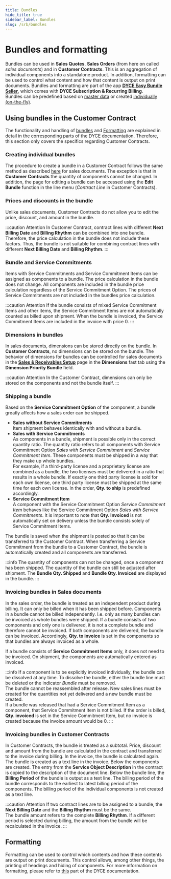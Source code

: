 ```yaml
---
title: Bundles
hide_title: true
sidebar_label: Bundles
slug: /srb/bundles
---
```


# Bundles and formatting
Bundles can be used in **Sales Quotes**, **Sales Orders** (from here on called *sales documents*) and in **Customer Contracts**. This is an aggregation of individual components into a standalone product. In addition, formatting can be used to control what content and how that content is output on print documents. Bundles and formatting are part of the app **[DYCE Easy Bundle Seller](/docs/ht/welcome.md)**, which comes with **DYCE Subscription & Recurring Billing**. <br/>
Bundles can be predefined based on [master data](/docs/ebs/bundles.md#master-data-for-bundles) or created [individually (on-the-fly)](/docs/ebs/bundles.md#creating-a-custom-bundle).


## Using bundles in the Customer Contract
The functionality and handling of [bundles](/docs/ebs/bundles.md) and [Formatting](/docs/ebs/formatting.md) are explained in detail in the corresponding parts of the DYCE documentation. Therefore, this section only covers the specifics regarding Customer Contracts.


### Creating individual bundles
The procedure to create a bundle in a Customer Contract follows the same method as described [here](/docs/ebs/bundles.md) for sales documents. The exception is that in **Customer Contracts** the quantity of components cannot be changed. In addition, the page for editing a bundle can be accessed using the **Edit Bundle** function in the line menu (*Contract Line* in Customer Contracts).


### Prices and discounts in the bundle
Unlike sales documents, Customer Contracts do not allow you to edit the price, discount, and amount in the bundle.

:::caution Attention
In Customer Contract, contract lines with different **Next Billing Date** and **Billing Rhythm** can be combined into one bundle. Therefore, the price calculation in the bundle does not include these factors. Thus, the bundle is not suitable for combining contract lines with different **Next Billing Date** and **Billing Rhythm**.
:::


### Bundle and Service Commitments
Items with Service Commitments and Service Commitment Items can be assigned as components to a bundle. The price calculation in the bundle does not change. All components are included in the bundle price calculation regardless of the Service Commitment Option. The prices of Service Commitments are not included in the bundles price calculation.

:::caution Attention
If the bundle consists of mixed Service Commitment Items and other items, the Service Commitment Items are not automatically counted as billed upon shipment. When the bundle is invoiced, the Service Commitment Items are included in the invoice with price 0.
:::


### Dimensions in bundles
In sales documents, dimensions can be stored directly on the bundle. In **Customer Contracts**, no dimensions can be stored on the bundle.
The behavior of dimensions for bundles can be controlled for sales documents in the **[Sales & Receivables Setup](/docs/ebs/setup.md)** page in the **Dimensions** fast tab using the **Dimension Priority Bundle** field.

:::caution Attention
In the Customer Contract, dimensions can only be stored on the components and not the bundle itself.
:::


### Shipping a bundle
Based on the **Service Commitment Option** of the component, a bundle greatly affects how a sales order can be shipped.
* **Sales without Service Commitments** <br />
Item shipment behaves identically with and without a bundle.
* **Sales with Service Commitments** <br />
As components in a bundle, shipment is possible only in the correct quantity ratio. The quantity ratio refers to all components with Service Commitment Option *Sales with Service Commitment* and *Service Commitment Item*. These components must be shipped in a way that they make up whole bundles. <br />
For example, if a third-party license and a proprietary license are combined as a bundle, the two licenses must be delivered in a ratio that results in a whole bundle. If exactly one third party license is sold for each own license, one third party license must be shipped at the same time for each own license. In the order, **Qty. to ship** is predefined accordingly.
* **Service Commitment Item** <br />
A component with the Service Commitment Option *Service Commitment Item* behaves like the Service Commitment Option *Sales with Service Commitments*. It is important to note that **Qty. Invoiced** is not automatically set on delivery unless the bundle consists solely of Service Commitment Items.

The bundle is saved when the shipment is posted so that it can be transferred to the Customer Contract. When transferring a Service Commitment from the bundle to a Customer Contract, the bundle is automatically created and all components are transferred.

:::info
The quantity of components can not be changed, once a component has been shipped. The quantity of the bundle can still be adjusted after shipment. The **Bundle Qty. Shipped** and **Bundle Qty. Invoiced** are displayed in the bundle.
:::


### Invoicing bundles in Sales documents
In the sales order, the bundle is treated as an independent product during billing. It can only be billed when it has been shipped before. Components in a bundle cannot be billed independently. I.e. only as many bundles can be invoiced as whole bundles were shipped. If a bundle consists of two components and only one is delivered, it is not a complete bundle and therefore cannot be invoiced. If both components are delivered, the bundle can be invoiced. Accordingly, **Qty. to invoice** is set in the components so that bundles are always invoiced as a whole.

If a bundle consists of **Service Commitment Items** only, it does not need to be invoiced. On shipment, the components are automatically entered as invoiced.

:::info
If a component is to be explicitly invoiced individually, the bundle can be dissolved at any time. To dissolve the bundle, either the bundle line must be deleted or the indicator *Bundle* must be removed. <br/>
The bundle cannot be reassembled after release. New sales lines must be created for the quantities not yet delivered and a new bundle must be created. <br/>
If a bundle was released that had a Service Commitment Item as a component, that Service Commitment Item is not billed. If the order is billed, **Qty. invoiced** is set in the Service Commitment Item, but no invoice is created because the invoice amount would be 0.
:::


### Invoicing bundles in Customer Contracts
In Customer Contracts, the bundle is treated as a subtotal. Price, discount and amount from the bundle are calculated in the contract and transferred to the invoice during billing. In the invoice, the bundle is calculated again. <br/>
The bundle is created as a text line in the invoice. Below the components are created. The entry from the **Service Object Description** in the contract is copied to the description of the document line. Below the bundle line, the **Billing Period** of the bundle is output as a text line. The billing period of the bundle corresponds to the earliest to latest billing period of the components. The billing period of the individual components is not created as a text line.

:::caution Attention
If two contract lines are to be assigned to a bundle, the **Next Billing Date** and the **Billing Rhythm** must be the same. <br/>
The bundle amount refers to the complete **Billing Rhythm**. If a different period is selected during billing, the amount from the bundle will be recalculated in the invoice.
:::


## Formatting
Formatting can be used to control which contents and how these contents are output on print documents. This control allows, among other things, the printing of headings and hiding of components. For more information on formatting, please refer to [this](/docs/ebs/formatting.md) part of the DYCE documentation.